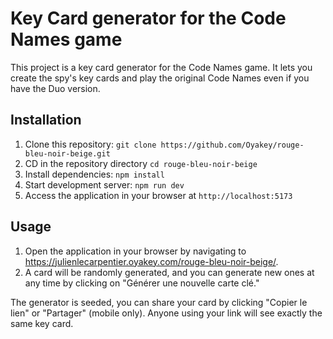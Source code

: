 # Key Card generator for the Code Names game

This project is a key card generator for the Code Names game. It lets you create the spy's key cards and play the original Code Names even if you have the Duo version.

## Installation

1. Clone this repository: `git clone https://github.com/Oyakey/rouge-bleu-noir-beige.git`
2. CD in the repository directory `cd rouge-bleu-noir-beige`
3. Install dependencies: `npm install`
4. Start development server: `npm run dev`
5. Access the application in your browser at `http://localhost:5173`

## Usage

1. Open the application in your browser by navigating to https://julienlecarpentier.oyakey.com/rouge-bleu-noir-beige/.
2. A card will be randomly generated, and you can generate new ones at any time by clicking on "Générer une nouvelle carte clé."

The generator is seeded, you can share your card by clicking "Copier le lien" or "Partager" (mobile only). Anyone using your link will see exactly the same key card.

